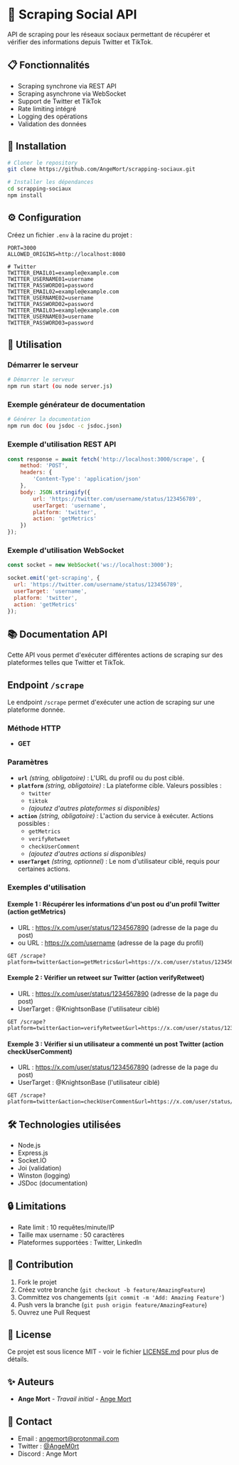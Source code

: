 # 🤖 Scraping Social API

API de scraping pour les réseaux sociaux permettant de récupérer et vérifier des informations depuis Twitter et TikTok.

## 📋 Fonctionnalités

- Scraping synchrone via REST API
- Scraping asynchrone via WebSocket
- Support de Twitter et TikTok
- Rate limiting intégré
- Logging des opérations
- Validation des données

## 🚀 Installation

```bash
# Cloner le repository
git clone https://github.com/AngeMort/scrapping-sociaux.git

# Installer les dépendances
cd scrapping-sociaux
npm install
```

## ⚙️ Configuration

Créez un fichier `.env` à la racine du projet :

```env
PORT=3000
ALLOWED_ORIGINS=http://localhost:8080

# Twitter
TWITTER_EMAIL01=example@example.com
TWITTER_USERNAME01=username
TWITTER_PASSWORD01=password
TWITTER_EMAIL02=example@example.com
TWITTER_USERNAME02=username
TWITTER_PASSWORD02=password
TWITTER_EMAIL03=example@example.com
TWITTER_USERNAME03=username
TWITTER_PASSWORD03=password
```

## 🔧 Utilisation

### Démarrer le serveur

```bash
# Démarrer le serveur
npm run start (ou node server.js)
```

### Exemple générateur de documentation

```bash
# Générer la documentation
npm run doc (ou jsdoc -c jsdoc.json)
```

### Exemple d'utilisation REST API

```javascript
const response = await fetch('http://localhost:3000/scrape', {
    method: 'POST',
    headers: {
        'Content-Type': 'application/json'
    },
    body: JSON.stringify({
        url: 'https://twitter.com/username/status/123456789',
        userTarget: 'username',
        platform: 'twitter',
        action: 'getMetrics'
    })
});
```

### Exemple d'utilisation WebSocket

```javascript
const socket = new WebSocket('ws://localhost:3000');

socket.emit('get-scraping', {
  url: 'https://twitter.com/username/status/123456789',
  userTarget: 'username',
  platform: 'twitter',
  action: 'getMetrics'
});
```

## 📚 Documentation API
Cette API vous permet d'exécuter différentes actions de scraping sur des plateformes telles que Twitter et TikTok.

## Endpoint `/scrape`

Le endpoint `/scrape` permet d'exécuter une action de scraping sur une plateforme donnée.

### **Méthode HTTP**
- **GET**

### **Paramètres**

- **`url`** *(string, obligatoire)* : L'URL du profil ou du post ciblé.
- **`platform`** *(string, obligatoire)* : La plateforme cible. Valeurs possibles :
  - `twitter`
  - `tiktok`
  - *(ajoutez d'autres plateformes si disponibles)*
- **`action`** *(string, obligatoire)* : L'action du service à exécuter. Actions possibles :
  - `getMetrics`
  - `verifyRetweet`
  - `checkUserComment`
  - *(ajoutez d'autres actions si disponibles)*
- **`userTarget`** *(string, optionnel)* : Le nom d'utilisateur ciblé, requis pour certaines actions.

### **Exemples d'utilisation**

#### **Exemple 1 : Récupérer les informations d'un post ou d'un profil Twitter (action getMetrics)**
- URL : https://x.com/user/status/1234567890 (adresse de la page du post)
- ou URL : https://x.com/username (adresse de la page du profil)
```http
GET /scrape?platform=twitter&action=getMetrics&url=https://x.com/user/status/1234567890
```

#### **Exemple 2 : Vérifier un retweet sur Twitter (action verifyRetweet)**
- URL : https://x.com/user/status/1234567890 (adresse de la page du post)
- UserTarget : @KnightsonBase (l'utilisateur ciblé)

```http
GET /scrape?platform=twitter&action=verifyRetweet&url=https://x.com/user/status/1234567890&userTarget=@KnightsonBase
```

#### **Exemple 3 : Vérifier si un utilisateur a commenté un post Twitter (action checkUserComment)**
- URL : https://x.com/user/status/1234567890 (adresse de la page du post)
- UserTarget : @KnightsonBase (l'utilisateur ciblé)

```http
GET /scrape?platform=twitter&action=checkUserComment&url=https://x.com/user/status/1234567890&userTarget=@KnightsonBase
```

## 🛠️ Technologies utilisées

- Node.js
- Express.js
- Socket.IO
- Joi (validation)
- Winston (logging)
- JSDoc (documentation)

## 🔒 Limitations

- Rate limit : 10 requêtes/minute/IP
- Taille max username : 50 caractères
- Plateformes supportées : Twitter, LinkedIn

## 🤝 Contribution

1. Fork le projet
2. Créez votre branche (`git checkout -b feature/AmazingFeature`)
3. Committez vos changements (`git commit -m 'Add: Amazing Feature'`)
4. Push vers la branche (`git push origin feature/AmazingFeature`)
5. Ouvrez une Pull Request

## 📝 License

Ce projet est sous licence MIT - voir le fichier [LICENSE.md](LICENSE.md) pour plus de détails.

## ✨ Auteurs

- **Ange Mort** - *Travail initial* - [Ange Mort](https://github.com/AngeMort)

## 📮 Contact

- Email : angemort@protonmail.com
- Twitter : [@AngeM0rt](https://twitter.com/AngeM0rt)
- Discord : Ange Mort